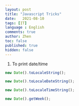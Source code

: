 ```yaml
---
layout: post
title: "Javascript Tricks"
date:   2021-08-10
tags: [IT]
language : English
comments: true
author: Zhen
toc: false
published: true
hidden: false
---
```


1. To print date/time
 ```javascript
new Date().toLocaleString();
```
```javascript
new Date().toLocaleDateString();
```
```javascript
new Date().toLocaleTimeString();
```
```javascript
new Date().getWeek();
```

<!--stackedit_data:
eyJoaXN0b3J5IjpbOTg4NzkzODExLC03OTM2ODAwNzldfQ==
-->